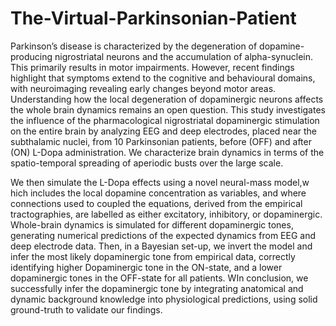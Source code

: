 # The-Virtual-Parkinsonian-Patient
Parkinson’s disease​ is ​c​haracterized by the degeneration of dopamine-producing nigrostriatal neurons and the accumulation of alpha-synuclein. This primarily results in motor impairments. However, recent findings highlight that symptoms extend to ​the cognitive and behavioural ​d​omains, with neuroimaging revealing early changes beyond motor areas. Understanding how the local degeneration of dopaminergic neurons affects the whole brain dynamics remains an open question.
 This study investigates the influence of ​the pharmacological nigrostriatal dopaminergic stimulation on the entire brain by analyzing EEG and deep electrode​s, ​p​laced near the subthalamic nuclei​, from 10 Parkinsonian patients, ​b​efore (OFF) and after (ON) L-Dopa administration. ​We characterize brain dynamics​ in terms of the spatio-temporal spreading of aperiodic busts over the large scale.
 
We ​t​hen simulate the L-Dopa effects using ​a novel neural-mass model, ​w​hich includes the local dopamine concentration​ as variable​s​, a​nd where connections used to coupled the equations, derived from the empirical tractographies, are labelled as either excitatory, inhibitory, or dopaminergic. Whole-brain dynamics  ​i​s simulated​ f​​​or different dopaminergic tones, generating numerical predictions of ​the expected dynamics from EEG and deep electrode data. 
Then, in a Bayesian set-up, ​ we invert the model and infer the most likely dopaminergic tone from empirical data, correctly identifying higher ​D​opaminergic tone in the ON-state, and a lower dopaminergic tones​ in the OFF-state for all patients. ​W​In conclusion, we successfully ​i​nfer the dopaminergic tone by integrating anatomical and dynamic background knowledge into physiological predictions​, using solid ground-truth to validate our findings.


